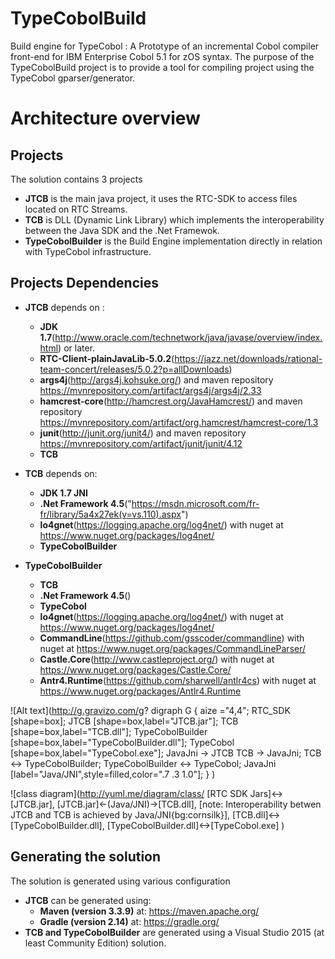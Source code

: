 # TypeCobolBuild

Build engine for TypeCobol : A Prototype of an incremental Cobol compiler front-end for IBM Enterprise Cobol 5.1 for zOS syntax.
The purpose of the TypeCobolBuild project is to provide a tool for compiling project using the TypeCobol gparser/generator. 

# Architecture overview

## Projects

The solution contains 3 projects
- **JTCB** is the main java project, it uses the RTC-SDK to access files located on RTC Streams.
- **TCB** is DLL (Dynamic Link Library) which implements the interoperability between the Java SDK and the .Net Framewok.
- **TypeCobolBuilder** is the Build Engine implementation directly in relation with TypeCobol infrastructure.

## Projects Dependencies
- **JTCB** depends on :
	- **JDK 1.7**(http://www.oracle.com/technetwork/java/javase/overview/index.html) or later.
	- **RTC-Client-plainJavaLib-5.0.2**(https://jazz.net/downloads/rational-team-concert/releases/5.0.2?p=allDownloads)
	- **args4j**(http://args4j.kohsuke.org/) and maven repository https://mvnrepository.com/artifact/args4j/args4j/2.33
	- **hamcrest-core**(http://hamcrest.org/JavaHamcrest/) and maven repository https://mvnrepository.com/artifact/org.hamcrest/hamcrest-core/1.3
	- **junit**(http://junit.org/junit4/) and maven repository https://mvnrepository.com/artifact/junit/junit/4.12
	- **TCB**

- **TCB** depends on:
	- **JDK 1.7 JNI**
	- **.Net Framework 4.5**("https://msdn.microsoft.com/fr-fr/library/5a4x27ek(v=vs.110).aspx")
	- **lo4gnet**(https://logging.apache.org/log4net/) with nuget at https://www.nuget.org/packages/log4net/
	- **TypeCobolBuilder**

- **TypeCobolBuilder**
	- **TCB**
	- **.Net Framework 4.5**()
	- **TypeCobol**
	- **lo4gnet**(https://logging.apache.org/log4net/) with nuget at https://www.nuget.org/packages/log4net/
	- **CommandLine**(https://github.com/gsscoder/commandline) with nuget at https://www.nuget.org/packages/CommandLineParser/
	- **Castle.Core**(http://www.castleproject.org/) with nuget at https://www.nuget.org/packages/Castle.Core/
	- **Antr4.Runtime**(https://github.com/sharwell/antlr4cs) with nuget at https://www.nuget.org/packages/Antlr4.Runtime

![Alt text](http://g.gravizo.com/g?
  digraph G {
    aize ="4,4";
    RTC_SDK [shape=box];
    JTCB [shape=box,label="JTCB.jar"];
    TCB [shape=box,label="TCB.dll"];
    TypeCobolBuilder [shape=box,label="TypeCobolBuilder.dll"];
    TypeCobol [shape=box,label="TypeCobol.exe"];
    JavaJni -> JTCB
    TCB -> JavaJni;
    TCB <-> TypeCobolBuilder;
    TypeCobolBuilder <-> TypeCobol;
    JavaJni [label="Java/JNI",style=filled,color=".7 .3 1.0"];
  }
)

![class diagram](http://yuml.me/diagram/class/
  [RTC SDK Jars]<->[JTCB.jar], 
  [JTCB.jar]<-(Java/JNI)->[TCB.dll], [note: Interoperability betwen JTCB and TCB is achieved by Java/JNI{bg:cornsilk}],
  [TCB.dll]<->[TypeCobolBuilder.dll],
  [TypeCobolBuilder.dll]<->[TypeCobol.exe]
)

## Generating the solution

The solution is generated using various configuration
- **JTCB** can be generated using:
	- **Maven (version 3.3.9)** at: https://maven.apache.org/
	- **Gradle (version 2.14)** at: https://gradle.org/
- **TCB and TypeCobolBuilder** are generated using a Visual Studio 2015 (at least Community Edition) solution.

